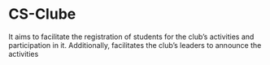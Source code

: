 # CS-Clube
 It aims to facilitate the registration of students for the club’s activities and participation in it. Additionally, facilitates the club’s leaders to announce the activities
